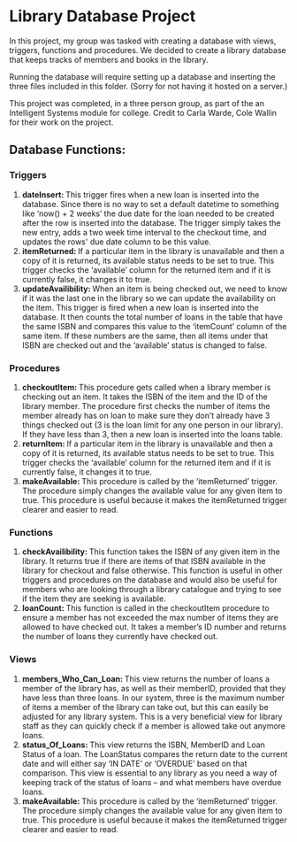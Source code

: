 <h1>Library Database Project</h1>

<p>In this project, my group was tasked with creating a database with views, triggers, functions and procedures. We decided to create a library database that keeps tracks of members and books in the library.</p
<p>Running the database will require setting up a database and inserting the three files included in this folder. (Sorry for not having it hosted on a server.)</p>
<p> This project was completed, in a three person group, as part of the an Intelligent Systems module for college. Credit to Carla Warde, Cole Wallin for their work on the project.</p>

<h2>Database Functions:</h2>

<h3>Triggers</h3>
<ol>
<li>
	<b>dateInsert: </b>This trigger fires when a new loan is inserted into the database. 
	Since there is no way to set a default datetime to something like ‘now() + 2 weeks’ the due date for the loan needed to be created after the row is inserted into the database. 
	The trigger simply takes the new entry, adds a two week time interval to the checkout time, and updates the rows' due date column to be this value. 
</li>
<li>
	<b>itemReturned: </b>If a particular item in the library is unavailable and then a copy of it is returned, its available status needs to be set to true. 
	This trigger checks the ‘available’ column for the returned item and if it is currently false, it changes it to true.
</li>
<li>
	<b>updateAvailibility: </b>When an item is being checked out, we need to know if it was the last one in the library so we can update the availability on the item. 
	This trigger is fired when a new loan is inserted into the database. It then counts the total number of loans in the table that have the same ISBN and compares this value to the ‘itemCount’  column of the same item. 
	If these numbers are the same, then all items under that ISBN are checked out and the ‘available’ status is changed to false. 
</li>
</ol>

<h3>Procedures</h3>
<ol>
<li>
	<b>checkoutItem: </b>This procedure gets called when a library member is checking out an item. 
	It takes the ISBN of the item and the ID of the library member. The procedure first checks the number of items the member already has on loan to make sure they don’t already have 3 things checked out (3 is the loan limit for any one person in our library). 
	If they have less than 3, then a new loan is inserted into the loans table. 
</li>
<li>
	<b>returnItem: </b>If a particular item in the library is unavailable and then a copy of it is returned, its available status needs to be set to true. 
	This trigger checks the ‘available’ column for the returned item and if it is currently false, it changes it to true.
</li>
<li>
	<b>makeAvailable: </b>This procedure is called by the ‘itemReturned’ trigger. 
	The procedure simply changes the available value for any given item to true. 
	This procedure is useful because it makes the itemReturned trigger clearer and easier to read.
</li>
</ol>

<h3>Functions</h3>
<ol>
<li>
	<b>checkAvailibility: </b>This function takes the ISBN of any given item in the library. 
	It returns true if there are items of that ISBN available in the library for checkout and false otherwise. 
	This function is useful in other triggers and procedures on the database and would also be useful for members who are looking through a library catalogue and trying to see if the item they are seeking is available.
</li>
<li>
	<b>loanCount: </b>This function is called in the checkoutItem procedure to ensure a member has not exceeded the max number of items they are allowed to have checked out. 
	It takes a member’s ID number and returns the number of loans they currently have checked out.  
</li>
</ol>

<h3>Views</h3>
<ol>
<li>
	<b>members_Who_Can_Loan: </b>This view returns the number of loans a member of the library has, as well as their memberID, provided that they have less than three loans. 
	In our system, three is the maximum number of items a member of the library can take out, but this can easily be adjusted for any library system. 
	This is a very beneficial view for library staff as they can quickly check if a member is allowed take out anymore loans.
</li>
<li>
	<b>status_Of_Loans: </b>This view returns the ISBN, MemberID and Loan Status of a loan. 
	The LoanStatus compares the return date to the current date and will either say ‘IN DATE’ or ‘OVERDUE’ based on that comparison. 
	This view is essential to any library as you need a way of keeping track of the status of loans – and what members have overdue loans.
</li>
<li>
	<b>makeAvailable: </b>This procedure is called by the ‘itemReturned’ trigger. 
	The procedure simply changes the available value for any given item to true. 
	This procedure is useful because it makes the itemReturned trigger clearer and easier to read.
</li>
</ol>
